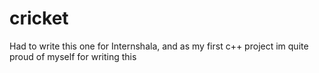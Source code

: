 # cricket
Had to write this one for Internshala, and as my first c++ project im quite proud of myself for writing this 
